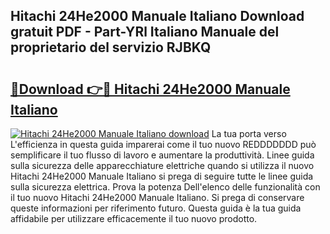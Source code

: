 ## Hitachi 24He2000 Manuale Italiano Download gratuit PDF - Part-YRl Italiano Manuale del proprietario del servizio RJBKQ

# <h2><a href="http://dfelhz1.blite.top/?on=Hitachi+24He2000+Manuale+Italiano">🔗Download 👉🔴 Hitachi 24He2000 Manuale Italiano</a></h2>

[![Hitachi 24He2000 Manuale Italiano download](https://i.imgur.com/lujVjoI.png)](http://dfelhz1.blite.top/?on=Hitachi+24He2000+Manuale+Italiano)
La tua porta verso L'efficienza in questa guida imparerai come il tuo nuovo REDDDDDDD può semplificare il tuo flusso di lavoro e aumentare la produttività. Linee guida sulla sicurezza delle apparecchiature elettriche quando si utilizza il nuovo Hitachi 24He2000 Manuale Italiano si prega di seguire tutte le linee guida sulla sicurezza elettrica. Prova la potenza Dell'elenco delle funzionalità con il tuo nuovo Hitachi 24He2000 Manuale Italiano. Si prega di conservare queste informazioni per riferimento futuro. Questa guida è la tua guida affidabile per utilizzare efficacemente il tuo nuovo prodotto.
